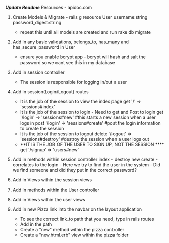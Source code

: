 ***Update Readme***
Resources - apidoc.com
1. Create Models & Migrate - rails g resource User username:string password_digest:string 
    - repeat this until all models are created and run rake db migrate
2. Add in any basic validations, belongs_to, has_many and has_secure_password in User 
    - ensure you enable bcrypt app - bcrypt will hash and salt the password so we cant see this in my database
3. Add in session controller 
    - The session is responsible for logging in/out a user
4. Add in session(Login/Logout) routes 
    - It is the job of the session to view the index page
         get '/' => 'sessions#index'
    - It is the job of the session to login - Need to get and Post to login
        get '/login' => 'sessions#new' #this starts a new session when a user logs in 
        post '/login' => 'sessions#create' #post the login information to create the session
    - It is the job of the session to logout 
        delete '/logout' => 'sessions#destroy' #destroy the session when a user logs out
    -  **IT IS THE JOB OF THE USER TO SIGN UP, NOT THE SESSION ****
        get '/signup' => 'users#new'
5. Add in methods within session controller
    index - 
    destroy
    new
    create - correlates to the login
        - Here we try to find the user in the system
        - Did we find someone and did they put in the correct password?

6. Add in Views within the session views


7. Add in methods within the User controller

8. Add in Views within the user views

9. Add in new Pizza link into the navbar on the layout application  
    - To see the correct link_to path that you need, type in rails routes
    - Add in the path 
    - Create a "new" method within the pizza controller
    - Create a "new.html.erb" view within the pizza folder